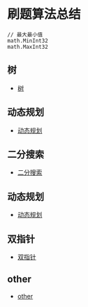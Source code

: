 # 刷题算法总结

```
// 最大最小值
math.MinInt32
math.MaxInt32
```



## 树

- [树](https://github.com/LwwL-123/Notes-Leetcode/blob/main/树.md)

## 动态规划

- [动态规划](https://github.com/LwwL-123/Notes-Leetcode/blob/main/动态规划.md)

## 二分搜索
- [二分搜索](https://github.com/LwwL-123/Notes-Leetcode/blob/main/二分搜索.md)

## 动态规划

- [动态规划](https://github.com/LwwL-123/Notes-Leetcode/blob/main/动态规划.md)

## 双指针

- [双指针](https://github.com/LwwL-123/Notes-Leetcode/blob/main/双指针.md)

## other

- [other](https://github.com/LwwL-123/Notes-Leetcode/blob/main/other.md)

